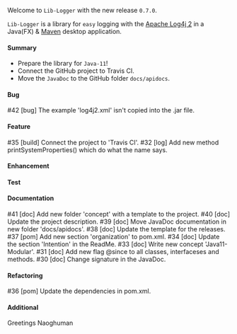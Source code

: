 Welcome to `Lib-Logger` with the new release `0.7.0`.

`Lib-Logger` is a library for `easy` logging with the [Apache Log4j 2] in a 
Java(FX) &amp; [Maven] desktop application.



#### Summary
* Prepare the library for `Java-11`!
* Connect the GitHub project to Travis CI.
* Move the `JavaDoc` to the GitHub folder `docs/apidocs`.



#### Bug
#42 [bug] The example 'log4j2.xml' isn't copied into the .jar file.



#### Feature
#35 [build] Connect the project to 'Travis CI'.
#32 [log] Add new method printSystemProperties() which do what the name says.



#### Enhancement



#### Test



#### Documentation
#41 [doc] Add new folder 'concept' with a template to the project.
#40 [doc] Update the project description.
#39 [doc] Move JavaDoc documentation in new folder 'docs/apidocs'.
#38 [doc] Update the template for the releases.
#37 [pom] Add new section 'organization' to pom.xml.
#34 [doc] Update the section 'Intention' in the ReadMe.
#33 [doc] Write new concept 'Java11-Modular'.
#31 [doc] Add new flag @since to all classes, interfaceses and methods.
#30 [doc] Change signature in the JavaDoc.



#### Refactoring
#36 [pom] Update the dependencies in pom.xml.



#### Additional



Greetings
Naoghuman



[//]: # (Issues which will be integrated in this release)



[//]: # (Links)
[Apache Log4j 2]:https://logging.apache.org/log4j/2.0/index.html
[JavaFX]:http://docs.oracle.com/javase/8/javase-clienttechnologies.htm
[Maven]:http://maven.apache.org/


